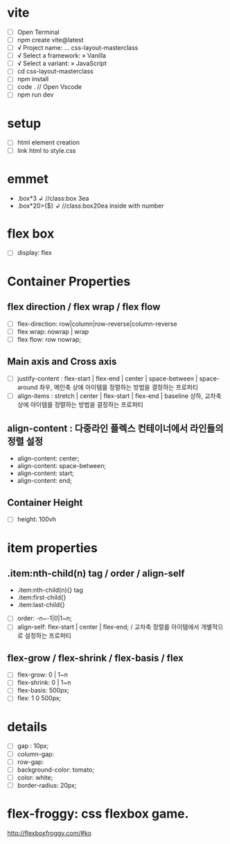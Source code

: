 # vite

- [ ] Open Terminal
- [ ] npm create vite@latest
- [ ] √ Project name: ... css-layout-masterclass
- [ ] √ Select a framework: » Vanilla
- [ ] √ Select a variant: » JavaScript
- [ ] cd css-layout-masterclass
- [ ] npm install
- [ ] code . // Open Vscode
- [ ] npm run dev

# setup

- [ ] html element creation
- [ ] link html to style.css

# emmet

- .box\*3 ↲ //class:box 3ea
- .box\*20>{$} ↲ //class:box20ea inside with number

# flex box

- [ ] display: flex

# Container Properties

## flex direction / flex wrap / flex flow

- [ ] flex-direction: row|column|row-reverse|column-reverse <!-- main axis를 결정하는 property default는 row -->
- [ ] flex wrap: nowrap | wrap
- [ ] flex flow: row nowrap; <!-- flex direction + flex wrap-->

## Main axis and Cross axis

- [ ] justify-content : flex-start | flex-end | center | space-between | space-around 좌우, 메인축 상에 아이템를 정렬하는 방법을 결정하는 프로퍼티
- [ ] align-items : stretch | center | flex-start | flex-end | baseline 상하, 교차축 상에 아이템를 정렬하는 방법을 결정하는 프로퍼티

## align-content : 다중라인 플렉스 컨테이너에서 라인들의 정렬 설정

- align-content: center;
- align-content: space-between;
- align-content: start;
- align-content: end;

## Container Height

- [ ] height: 100vh

# item properties

## .item:nth-child(n) tag / order / align-self

- .item:nth-child(n){} tag
- .item:first-child{}
- .item:last-child{}
- [ ] order: -n~-1|0|1~n;
- [ ] align-self: flex-start | center | flex-end; / 교차축 정렬를 아이템에서 개별적으로 설정하는 프로퍼티

## flex-grow / flex-shrink / flex-basis / flex

- [ ] flex-grow: 0 | 1~n <!-- 플렉스 그로우는 아이템의 길이나 너비의 성장속도비율이다. 0이면 최소한 길이나 너비를 가지고 1~n이면 상대적 비율로 설정된다.  -->
- [ ] flex-shrink: 0 | 1~n <!-- 플렉스 슈링크는 아이템의 줄어드는 비율이다. 기본값은 1이고 0이면 줄어들지 않는다. 큰 수일수록 빠르게 줄어든다. -->
- [ ] flex-basis: 500px; <!-- 플렉스 베이시스는 아이템의 초기값, flex-grow:0이면 최대값으로 작용하고 flex-shrink:0이면 최소값으로 작용 -->
- [ ] flex: 1 0 500px; <!-- (flex-grow, flex-shrink, flex-basis) 한꺼번에 설정 -->

# details

- [ ] gap : 10px;
- [ ] column-gap:
- [ ] row-gap:
- [ ] background-color: tomato;
- [ ] color: white;
- [ ] border-radius: 20px;

# flex-froggy: css flexbox game.

http://flexboxfroggy.com/#ko
